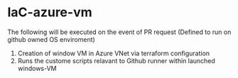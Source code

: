 # IaC-azure-vm

The following will be executed on the event of PR request (Defined to run on github owned OS enviroment) 

1. Creation of window VM in Azure VNet via terraform configuration
2. Runs the custome scripts relavant to Github runner within launched windows-VM


